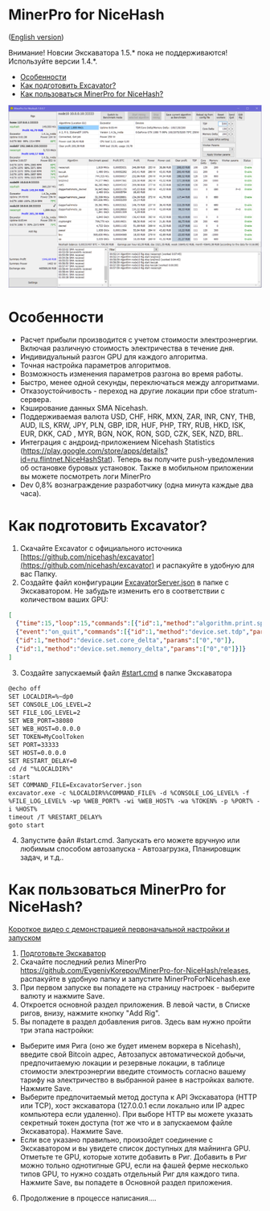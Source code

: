 # MinerPro for NiceHash

([English version](README.md))

Внимание! Новсии Экскаватора 1.5.* пока не поддерживаются! Используйте версии 1.4.*.

- [Особенности](#features)
- [Как подготовить Excavator?](#PrepareExcavator)
- [Как пользоваться MinerPro for NiceHash?](#HowtoUseMinerProforNiceHash)

<img src="Resources/screenshot008.PNG" />

# <a name="features"></a> Особенности
- Расчет прибыли производится с учетом стоимости электроэнергии. Включая различную стоимость электричества в течение дня.
- Индивидуальный разгон GPU для каждого алгоритма.
- Точная настройка параметров алгоритмов.
- Возможность изменения параметров разгона во время работы.
- Быстро, менее одной секунды, переключаться между алгоритмами.
- Отказоустойчивость - переход на другие локации при сбое stratum-сервера.
- Кэширование данных SMA Nicehash.
- Поддерживаемая валюта USD, CHF, HRK, MXN, ZAR, INR, CNY, THB, AUD, ILS, KRW, JPY, PLN, GBP, IDR, HUF, PHP, TRY, RUB, HKD, ISK, EUR, DKK, CAD , MYR, BGN, NOK, RON, SGD, CZK, SEK, NZD, BRL.
- Интеграция с андроид-приложением Nicehash Statistics (https://play.google.com/store/apps/details?id=ru.flintnet.NiceHashStat). Теперь вы получите push-уведомления об остановке буровых установок. Также в мобильном приложении вы можете посмотреть логи MinerPro
- Dev 0,8% вознаграждение разработчику (одна минута каждые два часа).

# <a name="PrepareExcavator"></a> Как подготовить Excavator?

1. Скачайте Excavator с официального источника [https://github.com/nicehash/excavator](https://github.com/nicehash/excavator) и распакуйте в удобную для вас Папку.
2. Создайте файл конфигурации [ExcavatorServer.json](https://github.com/EvgeniyKorepov/MinerPro-for-NiceHash/blob/master/ExcavatorServer.json) в папке с Экскаватором. Не забудьте изменить его в соответствии с количеством ваших GPU:
```json
[
  {"time":15,"loop":15,"commands":[{"id":1,"method":"algorithm.print.speeds","params":[]}]},
  {"event":"on_quit","commands":[{"id":1,"method":"device.set.tdp","params":["0","100"]},
  {"id":1,"method":"device.set.core_delta","params":["0","0"]},
  {"id":1,"method":"device.set.memory_delta","params":["0","0"]}]}
]
 ```
3. Создайте запускаемый файл [#start.cmd](https://github.com/EvgeniyKorepov/MinerPro-for-NiceHash/blob/master/%23start.cmd) в папке Экскаватора 
```
@echo off
SET LOCALDIR=%~dp0
SET CONSOLE_LOG_LEVEL=2
SET FILE_LOG_LEVEL=2
SET WEB_PORT=38080
SET WEB_HOST=0.0.0.0
SET TOKEN=MyCoolToken
SET PORT=33333
SET HOST=0.0.0.0
SET RESTART_DELAY=0
cd /d "%LOCALDIR%"
:start
SET COMMAND_FILE=ExcavatorServer.json
excavator.exe -c %LOCALDIR%%COMMAND_FILE% -d %CONSOLE_LOG_LEVEL% -f %FILE_LOG_LEVEL% -wp %WEB_PORT% -wi %WEB_HOST% -wa %TOKEN% -p %PORT% -i %HOST%  
timeout /T %RESTART_DELAY%
goto start
```
4. Запустите файл #start.cmd. Запускать его можете вручную или любимым способом автозапуска - Автозагрузка, Планировщик задач, и т.д..

# <a name="HowtoUseMinerProforNiceHash"></a> Как пользоваться MinerPro for NiceHash?

 [Короткое видео с демонстрацией первоначальной настройки и запуском](https://youtu.be/zN5rWmuU2mc)
 
1. [Подготовьте Экскаватор](#PrepareExcavator)
2. Скачайте последний релиз MinerPro https://github.com/EvgeniyKorepov/MinerPro-for-NiceHash/releases, распакуйте в удобную папку и запустите MinerProForNicehash.exe
3. При первом запуске вы попадете на страницу настроек - выберите валюту и нажмите Save. 
4. Откроется основной раздел приложения. В левой части, в Списке ригов, внизу, нажмите кнопку "Add Rig".
5. Вы попадете в раздел добавления ригов. Здесь вам нужно пройти три этапа настройки:
  - Выберите имя Рига (оно же будет именем воркера в Nicehash), введите свой Bitcoin адрес, Автозапуск автоматической добычи, предпочитаемую локации и резервные локации, в таблице стоимости электроэнергии введите стоимость согласно вашему тарифу на электричество в выбранной ранее в настройках валюте. Нажмите Save.
  - Выберите предпочитаемый метод доступа к API Экскаватора (HTTP или TCP), хост экскаватора (127.0.0.1 если локально или IP адрес компьютера если удаленно). При выборе HTTP вы можете указать секретный токен доступа (тот же что и в запускаемом файле Экскаватора). Нажмите Save.
  - Если все указано правильно, произойдет соединение с Экскаватором и вы увидете список доступных для майнинга GPU. Отметьте те GPU, которые хотите добавить в Риг. Добавить в Риг можно тольно однотипные GPU, если на фашей ферме несколько типов GPU, то нужно создать отдельный Риг для каждого типа. Нажмите Save, вы попадете в Основной раздел приложения.
6. Продолжение в процессе написания....
